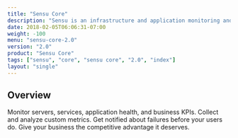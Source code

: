 ```yaml
---
title: "Sensu Core"
description: "Sensu is an infrastructure and application monitoring and telemetry solution that provides a framework for monitoring infrastructure, service & application health, and business KPIs."
date: 2018-02-05T06:06:31-07:00
weight: -100
menu: "sensu-core-2.0"
version: "2.0"
product: "Sensu Core"
tags: ["sensu", "core", "sensu core", "2.0", "index"]
layout: "single"
---
```


## Overview
Monitor servers, services, application health, and business KPIs. Collect and analyze custom metrics. Get notified about failures before your users do. Give your business the competitive advantage it deserves.
